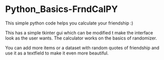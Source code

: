 # Python_Basics-FrndCalPY
This simple python code helps you calculate your friendship :)

This has a simple tkinter gui which can be modified t make the interface look as the user wants.
The calculator works on the basics of randomizer.

You can add more items or a dataset with random quotes of friendship and use it as a textfield to make it even more beautiful.
